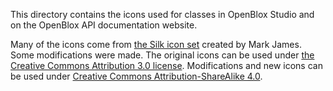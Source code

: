 This directory contains the icons used for classes in OpenBlox Studio and on the OpenBlox API documentation website.

Many of the icons come from [the Silk icon set](http://www.famfamfam.com/lab/icons/silk/) created by Mark James. Some modifications were made. The original icons can be used under [the Creative Commons Attribution 3.0 license](https://creativecommons.org/licenses/by/3.0/). Modifications and new icons can be used under [Creative Commons Attribution-ShareAlike 4.0](https://creativecommons.org/licenses/by-sa/4.0/).
